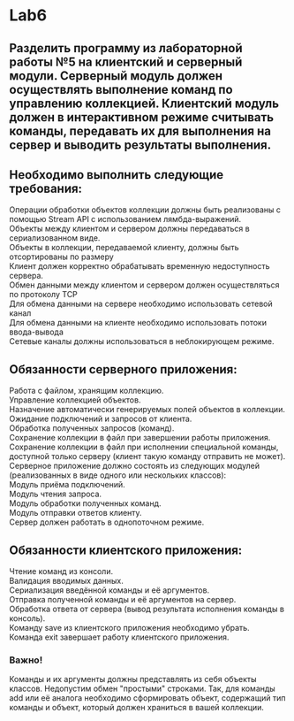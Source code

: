 # Lab6
## Разделить программу из лабораторной работы №5 на клиентский и серверный модули. Серверный модуль должен осуществлять выполнение команд по управлению коллекцией. Клиентский модуль должен в интерактивном режиме считывать команды, передавать их для выполнения на сервер и выводить результаты выполнения.

## Необходимо выполнить следующие требования:

Операции обработки объектов коллекции должны быть реализованы с помощью Stream API с использованием лямбда-выражений.<br/>
Объекты между клиентом и сервером должны передаваться в сериализованном виде.<br/>
Объекты в коллекции, передаваемой клиенту, должны быть отсортированы по размеру<br/>
Клиент должен корректно обрабатывать временную недоступность сервера.<br/>
Обмен данными между клиентом и сервером должен осуществляться по протоколу TCP<br/>
Для обмена данными на сервере необходимо использовать сетевой канал<br/>
Для обмена данными на клиенте необходимо использовать потоки ввода-вывода<br/>
Сетевые каналы должны использоваться в неблокирующем режиме.<br/>
## Обязанности серверного приложения:

Работа с файлом, хранящим коллекцию.<br/>
Управление коллекцией объектов.<br/>
Назначение автоматически генерируемых полей объектов в коллекции.<br/>
Ожидание подключений и запросов от клиента.<br/>
Обработка полученных запросов (команд).<br/>
Сохранение коллекции в файл при завершении работы приложения.<br/>
Сохранение коллекции в файл при исполнении специальной команды, доступной только серверу (клиент такую команду отправить не может).<br/>
Серверное приложение должно состоять из следующих модулей (реализованных в виде одного или нескольких классов):<br/>
Модуль приёма подключений.<br/>
Модуль чтения запроса.<br/>
Модуль обработки полученных команд.<br/>
Модуль отправки ответов клиенту.<br/>
Сервер должен работать в однопоточном режиме.<br/>
## Обязанности клиентского приложения:

Чтение команд из консоли.<br/>
Валидация вводимых данных.<br/>
Сериализация введённой команды и её аргументов.<br/>
Отправка полученной команды и её аргументов на сервер.<br/>
Обработка ответа от сервера (вывод результата исполнения команды в консоль).<br/>
Команду save из клиентского приложения необходимо убрать.<br/>
Команда exit завершает работу клиентского приложения.<br/>
### Важно!
Команды и их аргументы должны представлять из себя объекты классов. Недопустим обмен "простыми" строками. Так, для команды add или её аналога необходимо сформировать объект, содержащий тип команды и объект, который должен храниться в вашей коллекции.

